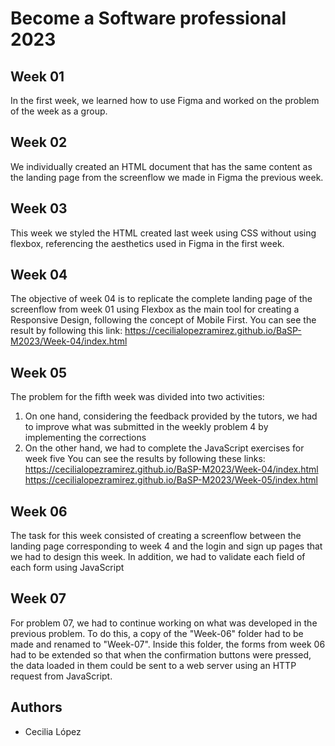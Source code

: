 # Become a Software professional 2023

## Week 01
In the first week, we learned how to use Figma and worked on the problem of the week as a group.

## Week 02
We individually created an HTML document that has the same content as the landing page from the screenflow we made in Figma the previous week.

## Week 03
This week we styled the HTML created last week using CSS without using flexbox, referencing the aesthetics used in Figma in the first week.

## Week 04
The objective of week 04 is to replicate the complete landing page of the screenflow from week 01 using Flexbox as the main tool for creating a Responsive Design, following the concept of Mobile First. You can see the result by following this link: https://cecilialopezramirez.github.io/BaSP-M2023/Week-04/index.html

## Week 05
The problem for the fifth week was divided into two activities:
1. On one hand, considering the feedback provided by the tutors, we had to improve what was submitted in the weekly problem 4 by implementing the corrections
2. On the other hand, we had to complete the JavaScript exercises for week five
You can see the results by following these links:
https://cecilialopezramirez.github.io/BaSP-M2023/Week-04/index.html
https://cecilialopezramirez.github.io/BaSP-M2023/Week-05/index.html

## Week 06
The task for this week consisted of creating a screenflow between the landing page corresponding to week 4 and the login and sign up pages that we had to design this week. In addition, we had to validate each field of each form using JavaScript

## Week 07
For problem 07, we had to continue working on what was developed in the previous problem. To do this, a copy of the "Week-06" folder had to be made and renamed to "Week-07". Inside this folder, the forms from week 06 had to be extended so that when the confirmation buttons were pressed, the data loaded in them could be sent to a web server using an HTTP request from JavaScript.

## Authors
- Cecilia López